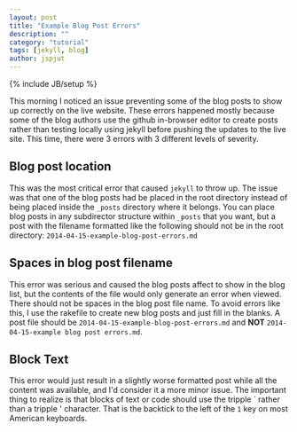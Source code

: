 ```yaml
---
layout: post
title: "Example Blog Post Errors"
description: ""
category: "tutorial"
tags: [jekyll, blog]
author: jspjut
---
```

{% include JB/setup %}

This morning I noticed an issue preventing some of the blog posts to
show up correctly on the live website. 
These errors happened mostly because some of the blog authors use the
github in-browser editor to create posts rather than testing locally
using jekyll before pushing the updates to the live site. 
This time, there were 3 errors with 3 different levels of severity.

## Blog post location
This was the most critical error that caused `jekyll` to throw up. The
issue was that one of the blog posts had be placed in the root
directory instead of being placed inside the `_posts` directory where
it belongs. You can place blog posts in any subdirector structure
within `_posts` that you want, but a post with the filename formatted
like the following should not be in the root directory:
`2014-04-15-example-blog-post-errors.md`

## Spaces in blog post filename
This error was serious and caused the blog posts affect to show in the
blog list, but the contents of the file would only generate an error
when viewed.
There should not be spaces in the blog post file name. To avoid errors
like this, I use the rakefile to create new blog posts and just fill
in the blanks. A post file should be
`2014-04-15-example-blog-post-errors.md` and **NOT**
`2014-04-15-example blog post errors.md`.

## Block Text
This error would just result in a slightly worse formatted post while
all the content was available, and I'd consider it a more minor
issue. The important thing to realize is that blocks of text or code
should use the tripple \` rather than a tripple ' character. That is
the backtick to the left of the `1` key on most American keyboards.
